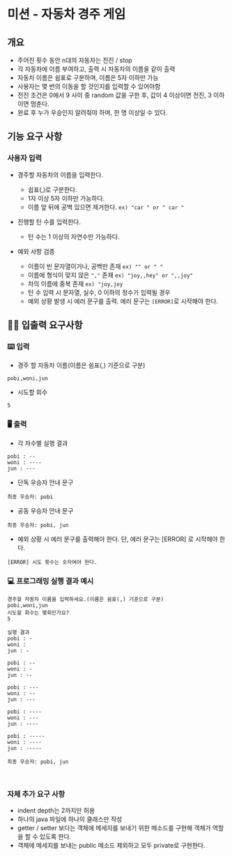 # 미션 - 자동차 경주 게임

## 개요

* 주어진 횟수 동안 n대의 자동차는 전진 / stop
* 각 자동차에 이름 부여하고, 출력 시 자동차의 이름을 같이 출력
* 자동차 이름은 쉼표로 구분하며, 이름은 5자 이하만 가능
* 사용자는 몇 번의 이동을 할 것인지를 입력할 수 있어야함
* 전진 조건은 0에서 9 사이 중 random 값을 구한 후, 값이 4 이상이면 전진, 3 이하이면 멈춘다.
* 완료 후 누가 우승인지 알려줘야 하며, 한 명 이상일 수 있다.

## 기능 요구 사항

### 사용자 입력
- 경주할 자동차의 이름을 입력한다.
    - 쉽표(,)로 구분한다.
    - 1자 이상 5자 이하만 가능하다.
    - 이름 앞 뒤에 공백 있으면 제거한다. `ex) "car " or " car "`
    
    
- 진행할 턴 수를 입력한다.
    - 턴 수는 1 이상의 자연수만 가능하다.
    
    
- 예외 사항 검증
    - 이름이 빈 문자열이거나, 공백만 존재 `ex) "" or " "`
    - 이름에 형식이 맞지 않은 `","` 존재 `ex) "joy,,hey" or ",,joy"`
    - 차의 이름에 중복 존재 `ex) "joy,joy`
    - 턴 수 입력 시 문자열, 실수, 0 이하의 정수가 입력될 경우
    - 예외 상황 발생 시 에러 문구를 출력. 에러 문구는 `[ERROR]`로 시작해야 한다.


## ✍🏻 입출력 요구사항
### ⌨️ 입력
- 경주 할 자동차 이름(이름은 쉼표(,) 기준으로 구분)
```
pobi,woni,jun
```
- 시도할 회수
```
5
```

### 🖥 출력
- 각 차수별 실행 결과
```
pobi : --
woni : ----
jun : ---
```
- 단독 우승자 안내 문구
```
최종 우승자: pobi
```
- 공동 우승자 안내 문구
```
최종 우승자: pobi, jun
```
- 예외 상황 시 에러 문구를 출력해야 한다. 단, 에러 문구는 [ERROR] 로 시작해야 한다.
```
[ERROR] 시도 횟수는 숫자여야 한다.
```

### 💻 프로그래밍 실행 결과 예시
```
경주할 자동차 이름을 입력하세요.(이름은 쉼표(,) 기준으로 구분)
pobi,woni,jun
시도할 회수는 몇회인가요?
5

실행 결과
pobi : -
woni : 
jun : -

pobi : --
woni : -
jun : --

pobi : ---
woni : --
jun : ---

pobi : ----
woni : ---
jun : ----

pobi : -----
woni : ----
jun : -----

최종 우승자: pobi, jun
```

<br>

### 자체 추가 요구 사항
- indent depth는 2까지만 허용
- 하나의 java 파일에 하나의 클래스만 작성
- getter / setter 보다는 객체에 메세지를 보내기 위한 메소드를 구현해 객체가 역할을 할 수 있도록 한다.
- 객체에 메세지를 보내는 public 메소드 제외하고 모두 private로 구현한다.



    
    

